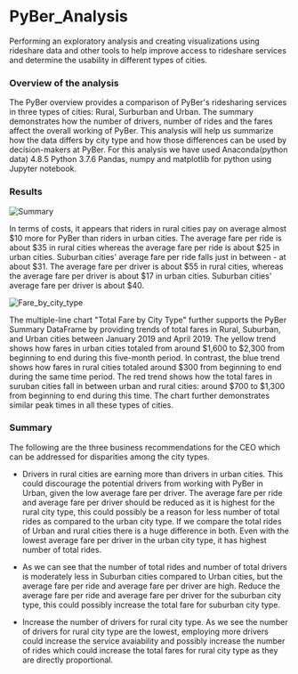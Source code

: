 # PyBer_Analysis

Performing an exploratory analysis and creating visualizations using rideshare data and other tools to help improve access to rideshare services and determine the usability in different types of cities.

### Overview of the analysis

The PyBer overview provides a comparison of PyBer's ridesharing services in three types of cities: Rural, Surburban and Urban. The summary demonstrates how the number of drivers, number of rides and the fares affect the overall working of PyBer. This analysis will help us summarize how the data differs by city type and how those differences can be used by decision-makers at PyBer.
For this analysis we have used Anaconda(python data) 4.8.5 Python 3.7.6 Pandas, numpy and matplotlib for python using Jupyter notebook.


### Results

![Summary](https://user-images.githubusercontent.com/75771291/105615740-74262080-5d98-11eb-8af2-fae0ed744d14.png)

In terms of costs, it appears that riders in rural cities pay on average almost $10 more for PyBer than riders in urban cities. The average fare per ride is about $35 in rural cities whereas the average fare per ride is about $25 in urban cities. Suburban cities' average fare per ride falls just in between - at about $31. The average fare per driver is about $55 in rural cities, whereas the average fare per driver is about $17 in urban cities. Suburban cities' average fare per driver is about $40.



![Fare_by_city_type](https://user-images.githubusercontent.com/75771291/105615755-9455df80-5d98-11eb-86ca-5a0d67a6e6c6.png)


The multiple-line chart "Total Fare by City Type" further supports the PyBer Summary DataFrame by providing trends of total fares in Rural, Suburban, and Urban cities between January 2019 and April 2019. The yellow trend shows how fares in urban cities totaled from around $1,600 to $2,300 from beginning to end during this five-month period. In contrast, the blue trend shows how fares in rural cities totaled around $300 from beginning to end during the same time period. The red trend shows how the total fares in suruban cities fall in between urban and rural cities: around $700 to $1,300 from beginning to end during this time. The chart further demonstrates similar peak times in all these types of cities.


### Summary

The following are the three business recommendations for the CEO which can be addressed for disparities among the city types.

- Drivers in rural cities are earning more than drivers in urban cities. This could discourage the potential drivers from working with PyBer in Urban, given the low average fare per driver. The average fare per ride and average fare per driver should be reduced as it is highest for the rural city type, this could possibly be a reason for less number of total rides as compared to the urban city type. If we compare the total rides of Urban and rural cities there is a huge difference in both. Even with the lowest average fare per driver in the urban city type, it has highest number of total rides.

- As we can see that the number of total rides and number of total drivers is moderately less in Suburban cities compared to Urban cities, but the average fare per ride and average fare per driver are high. Reduce the average fare per ride and average fare per driver for the suburban city type, this could possibly increase the total fare for suburban city type.

- Increase the number of drivers for rural city type. As we see the number of drivers for rural city type are the lowest, employing more drivers could increase the service avaiability and possibly increase the number of rides which could increase the total fares for rural city type as they are directly proportional.
